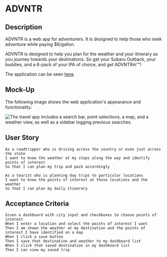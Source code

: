 # ADVNTR

## Description
ADVNTR is a web app for adventurers. It is designed to help those who seek adventure while paying $6/gallon.

ADVNTR is designed to help you plan for the weather and your itinerary as you journey towards your destinations. So get your Subaru Outback, your buddies, and a 6-pack of your IPA of choice, and get ADVNTRin’™!

The application can be seen [here](https://mulloa90.github.io/project-1/).

## Mock-Up

The following image shows the web application's appearance and functionality:

![The travel app includes a search bar, point selections, a map, and a weather view, as well as a sidebar logging previous searches.](./assets/weather-dashboard.gif)

## User Story
```
As a roadtripper who is driving across the country or even just across the state
I want to know the weather at my stops along the way and identify points of interest
So that I can plan my trip and pack accordingly
```
```
As a tourist who is planning day trips to particular locations
I want to know the points of interest at those locations and the weather
So that I can plan my daily itinerary
```

## Acceptance Criteria
```
Given a dashboard with city input and checkboxes to choose points of interest
When I enter a location and select the points of interest I want
Then I am shown the weather at my destination and the points of interest I have identified on a map
When I click a save button
Then I save that destination and weather to my dashboard list
When I click that saved destination in my dashboard list
Then I can view my saved trip
```
